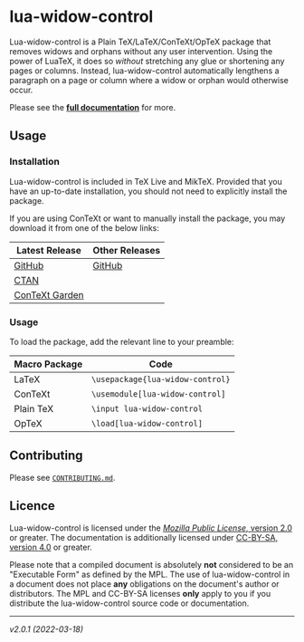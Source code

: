<!-- lua-widow-control
     https://github.com/gucci-on-fleek/lua-widow-control
     SPDX-License-Identifier: MPL-2.0+ OR CC-BY-SA-4.0+
     SPDX-FileCopyrightText: 2022 Max Chernoff
-->

lua-widow-control
=================

Lua-widow-control is a Plain TeX/LaTeX/ConTeXt/OpTeX package that removes widows and orphans without any user intervention. Using the power of LuaTeX, it does so _without_ stretching any glue or shortening any pages or columns. Instead, lua-widow-control automatically lengthens a paragraph on a page or column where a widow or orphan would otherwise occur.

Please see the [**full documentation**](https://github.com/gucci-on-fleek/lua-widow-control/releases/latest/download/lua-widow-control.pdf) for more.

Usage
-----
### Installation
Lua-widow-control is included in TeX&nbsp;Live and MikTeX. Provided that you have an up-to-date installation, you should not need to explicitly install the package.

If you are using ConTeXt or want to manually install the package, you may download it from one of the below links:

|Latest Release|Other Releases|
|--------------|--------------|
|[GitHub](https://github.com/gucci-on-fleek/lua-widow-control/releases/latest/)|[GitHub](https://github.com/gucci-on-fleek/lua-widow-control/releases)|
|[CTAN](https://www.ctan.org/pkg/lua-widow-control)||
|[ConTeXt Garden](https://modules.contextgarden.net/cgi-bin/module.cgi/action=view/id=127)||

### Usage
To load the package, add the relevant line to your preamble:

|Macro Package|Code                            |
|-------------|--------------------------------|
|LaTeX        |`\usepackage{lua-widow-control}`|
|ConTeXt      |`\usemodule[lua-widow-control]` |
|Plain TeX    |`\input lua-widow-control`      |
|OpTeX        |`\load[lua-widow-control]`      |


Contributing
------------

Please see [`CONTRIBUTING.md`](https://github.com/gucci-on-fleek/lua-widow-control/blob/master/CONTRIBUTING.md).

Licence
-------

Lua-widow-control is licensed under the [_Mozilla Public License_, version 2.0](https://www.mozilla.org/en-US/MPL/2.0/) or greater. The documentation is additionally licensed under [CC-BY-SA, version 4.0](https://creativecommons.org/licenses/by-sa/4.0/legalcode) or greater.

Please note that a compiled document is absolutely **not** considered to be an "Executable Form" as defined by the MPL. The use of lua-widow-control in a document does not place **any** obligations on the document's author or distributors. The MPL and CC-BY-SA licenses **only** apply to you if you distribute the lua-widow-control source code or documentation.

---
_v2.0.1 (2022-03-18)_ <!--%%version %%dashdate-->
